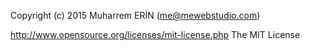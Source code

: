Copyright (c) 2015 Muharrem ERİN (me@mewebstudio.com)

http://www.opensource.org/licenses/mit-license.php The MIT License
